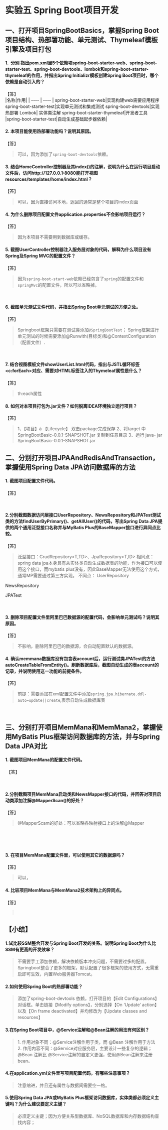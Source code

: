# 实验五 Spring Boot项目开发
## 一、打开项目SpringBootBasics，掌握Spring Boot项目结构、热部署功能、单元测试、Thymeleaf模板引擎及项目打包
#### 1.  分别 指出pom.xml里5个依赖项spring-boot-starter-web、spring-boot-starter-test、spring-boot-devtools、lombok和spring-boot-starter-thymeleaf的作用，并指出Spring Initializr模板创建Spring Boot项目时，哪个依赖是自动引入的？
【答】  
|名称|作用|
| ---- | ---- |
spring-boot-starter-web|实现构建web需要应用程序
spring-boot-starter-test|实现单元测试和集成测试
spring-boot-devtools|实现热部署
Lombok| 实体类注解
spring-boot-starter-thymeleaf|开发者工具
|spring-boot-starter-test|自动生成基础起步器依赖|
 
#### 2. 本项目能使用热部署功能吗？说明其原因。
【答】
> 可以，因为添加了`spring-boot-devtools`依赖。
 
#### 3. 结合HomeController控制器及其index()的注解，说明为什么在运行项目启动文件后，访问http://127.0.0.1:8080能打开视图resources/templates/home/index.html？
【答】
> 可以，因为直接访问本地，返回的通常是整个项目的index页面
 
#### 4. 为什么删除项目配置文件application.properties不会影响项目运行？
【答】
> 因为本项目不需要用到数据库或缓存。
 
#### 5. 截图UserController控制器注入服务层对象的代码，解释为什么项目没有Spring及Spring MVC的配置文件？
【答】
> 因为`spring-boot-start-web`依赖已经包含了`spring`的配置文件和`springMvc`的配置文件，所以可以省略掉。

 
#### 6. 截图单元测试文件代码，并指出Spring Boot单元测试的方便之处。
【答】
> Springboot框架只需要在测试类添加`@SpringBootTest`；
> Spring框架进行单元测试的时候需要添加@Runwith(目标类)和@ContextConfiguration（配置文件）.
 

 
 
#### 7. 结合视图模板文件showUserList.html代码，指出与JSTL循环标签<c:forEach>对应、需要对HTML标签注入的Thymeleaf属性是什么？
【答】
> th:each属性
 
#### 8. 如何对本项目打包为.jar文件？如何脱离IDEA环境独立运行项目？
【答】
> 1、【项目】à 【Lifecycle】 双击package完成保存
> 2、将target 中SpringBootBasic-0.0.1-SNAPSHOT.jar 复制到任意目录
> 3、运行 java- jar SpringBootBasic-0.0.1-SNAPSHOT.jar
 
 
## 二、分别打开项目JPAAndRedisAndTransaction，掌握使用Spring Data JPA访问数据库的方法
#### 1. 截图项目配置文件代码。
【答】
> 

 
#### 2.分别截图数据访问层接口UserRepository、NewsRepository和JPATest测试类的方法findUserByPrimary()、getAllUser()的代码，写出Spring Data JPA提供的两个通用泛型接口名称并与MyBatis Plus的BaseMapper<T>接口进行异同点比较。
【答】
> 泛型接口：CrudRepository<T,TD>、JpaRepository<T,ID>
> 相同点：spring data jpa本身具有从实体类自动生成数据表的功能，作为接口可以使用这个接口，而mybatis plus没有，因此BaseMapper无法使用这个方式，通常MP需要通过第三方实现。
> 不同点：
UserRepository

NewsRepository

JPATest

 
#### 3. 删除项目配置文件里阿里巴巴数据源的配置代码，会影响单元测试吗？说明其原因。
【答】
> 不影响，删除阿里巴巴的数据源，会自动配置默认的数据源。
 
#### 4. 确认memmana数据库没有包含表account后，运行测试类JPATest的方法autoCreateTableFromEntity()。刷新数据库后，截图自动生成的表account的记录，并说明使用这一功能的前提条件。
【答】
> 前提：需要添加在xml配置文件中添加`spring.jpa.hibernate.ddl-auto=update||create`,表示自动生成数据库表

 
 
 
## 三、分别打开项目MemMana和MemMana2，掌握使用MyBatis Plus框架访问数据库的方法，并与Spring Data JPA对比
#### 1. 截图项目MemMana的配置文件代码。
 【答】

 
#### 2.分别截图项目MemMana启动类和NewsMapper接口的代码，并回答对项目启动类添加注解@MapperScan()的好处？
【答】
> @MapperScam的好处：可以省略各映射接口上的注解@Mapper

 


 
#### 3. 在项目MemMana配置文件里，可以使用其它的数据源吗？
【答】  
> 可以，
 
#### 4. 比较项目MemMana与MemMana2技术架构上的异同点。
【答】  
>  
 
## 【小结】
#### 1.试比较SSM整合开发与Spring Boot开发的关系。说明Spring Boot为什么比SSM有更高的开发效率？
> 不需要手工添加依赖，解决依赖版本冲突问题，不需要过多的配置。Springboot整合了更多的框架，默认配置了很多框架的使用方式，无需重启即可生效，内置Web服务器Tomcat。
 
#### 2.如何使用Spring Boot的热部署功能？
> 添加了spring-boot-devtools 依赖，打开项目的【Edit Configurations】对话框。单击链接【Modify options】，分别选择【On ‘Update’ action】以及【On frame deactivated】并均修改为【Update classes and resources】
 
#### 3.在Spring Boot项目中，@Service注解和@Bean注解的用法有何区别？
> 1. 作用对象不同：@Service注解作用于类，而 @Bean 注解作用于方法
> 2. 作用内容不同：@Service对应服务层，主要设计一些复杂的逻辑；@Bean 注解比 @Service注解的自定义更强，使用@Bean注解来注册 bean。
 
#### 4.在application.yml文件里写项目配置代码，有哪些注意事项？
> 注意缩进，并且还有属性与数据间需要空一格。
 
#### 5.使用Spring Data JPA或MyBatis Plus框架访问数据库，实体类都必须定义主键吗？为什么建议要定义主键？
> 必须定义主键；因为方便关系型数据库、NoSQL数据库和内存数据结构查找内容；

